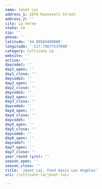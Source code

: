 ```yaml
---
name: Janet Lai
address_1: 2878 Roosevelt Street
address_2: ''
city: La Verne
state: CA
zip: ''
phone: ''
latitude: '34.09584400000'
longitude: '-117.75677537000'
category: Cultivate LA
website: ''
active: ''
daycode1: ''
day1_open: ''
day1_close: ''
daycode2: ''
day2_open: ''
day2_close: ''
daycode3: ''
day3_open: ''
day3_close: ''
daycode4: ''
day4_open: ''
day4_close: ''
daycode5: ''
day5_open: ''
day5_close: ''
daycode6: ''
day6_open: ''
daycode7: ''
day7_open: ''
day7_close: ''
year_round (y/n): ''
season_open: ''
season_close: ''
title: 'Janet Lai, Food Oasis Los Angeles'
uri: /cultivate-la/janet-lai/

---
```

